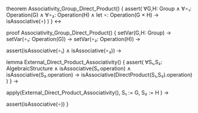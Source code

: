 theorem Associativity_Group_Direct_Product() {
  assert(
    ∀G,H: Group ∧
    ∀∘₁: Operation(G) ∧
    ∀∘₂: Operation(H) ∧
    let ∘: Operation(G × H) →
    isAssociative(∘)
  )
} ↔

proof Associativity_Group_Direct_Product() {
  setVar(G,H: Group) →
  setVar(∘₁: Operation(G)) →
  setVar(∘₂: Operation(H)) →
  
  assert(isAssociative(∘₁) ∧ isAssociative(∘₂)) →
  
  lemma External_Direct_Product_Associativity() {
    assert(
      ∀S₁,S₂: AlgebraicStructure ∧
      isAssociative(S₁.operation) ∧
      isAssociative(S₂.operation) →
      isAssociative(DirectProduct(S₁,S₂).operation)
    )
  } →
  
  apply(External_Direct_Product_Associativity(), 
    S₁ := G,
    S₂ := H
  ) →
  
  assert(isAssociative(∘))
}